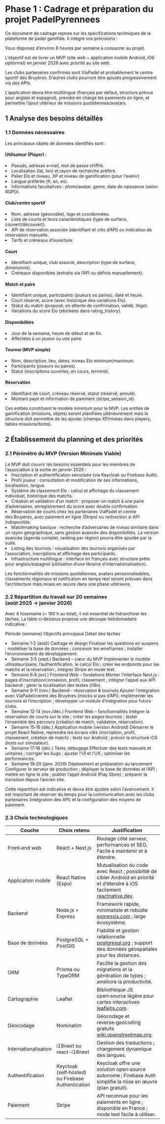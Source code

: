 <h1>Phase 1 : Cadrage et préparation du projet PadelPyrennees</h1>
Ce document de cadrage repose sur les spécifications techniques de la plateforme de padel gamifiée. Il intègre vos précisions :

Vous disposez d’environ 8 heures par semaine à consacrer au projet.

L’objectif est de livrer un MVP (site web + application mobile Android, iOS optionnel) en janvier 2026 avec priorité au site web.

Les clubs partenaires confirmés sont ViaPadel et probablement le centre sportif des Bruyères. D’autres clubs pourront être ajoutés progressivement via des APIs.

L’application devra être multilingue (français par défaut, structure prévue pour anglais et espagnol), prendre en charge les paiements en ligne, et permettre l’ajout ultérieur de missions quotidiennes/avatars.

<h2>1 Analyse des besoins détaillés</h2>
<h3>1.1 Données nécessaires</h3>
Les principaux objets de données identifiés sont :
<h4>Utilisateur (Player) : </h4>
<li>Pseudo, adresse e‑mail, mot de passe chiffré.</li>
<li>Localisation (lat, lon) et rayon de recherche préféré.</li>
<li>Palier Elo et niveau, XP et niveau de gamification (pour l’avenir)</li>
<li>Langue préférée (fr, en, es).</li>
<li>Informations facultatives : photo/avatar, genre, date de naissance (selon RGPD).</li>
<h4>Club/centre sportif</h4>
<li>Nom, adresse (géocodée), logo et coordonnées.</li>
<li>Liste de courts et leurs caractéristiques (type de surface, couvert/découvert).</li>
<li>API de réservation associée (identifiant et clés d’API) ou indication de réservation manuelle.</li>
<li>Tarifs et créneaux d’ouverture.</li>
<h4>Court</h4>
<li>Identifiant unique, club associé, description (type de surface, dimensions).</li>
<li>Créneaux disponibles (extraits via l’API ou définis manuellement).</li>
<h4>Match et paire</h4>
<li>Identifiant unique, participants (joueurs ou paires), date et heure.</li>
<li>Court réservé, score (avec historique des variations Elo).</li>
<li>Statut du match (proposé, en attente de confirmation, validé, litige).</li>
<li>Variations du score Elo (stockées dans rating_history).</li>
<h4>Disponibilités</h4>
<li>Jour de la semaine, heure de début et de fin.</li>
<li>Affectées à un joueur ou une paire.</li>
<h4>Tournoi (MVP simple)</h4>
<li>Nom, description, lieu, dates, niveau Elo minimum/maximum.</li>
<li>Participants (joueurs ou paires).</li>
<li>Statut (inscriptions ouvertes, en cours, terminé).</li>
<h4>Réservation</h4>
<li>Identifiant de court, créneau réservé, statut (réservé, annulé).</li>
<li>Montant payé et information de paiement (stripe_session_id).</li>

<p>

Ces entités constituent le modèle minimum pour le MVP. Les entités de gamification (missions, objets) seront planifiées ultérieurement mais la structure doit permettre de les ajouter (champs XP/niveau dans players, tables missions/items).</p>

<h2>2 Établissement du planning et des priorités</h2>
<h3>2.1 Périmètre du MVP (Version Minimale Viable)</h3>
Le MVP doit couvrir les besoins essentiels pour les membres de l’association à la sortie en janvier 2026 :

<li>Inscription et authentification sécurisée (via Keycloak ou Firebase Auth).</li>

<li>Profil joueur : consultation et modification de ses informations, localisation, langue.</li>

<li>Système de classement Elo : calcul et affichage du classement individuel, historique des matchs.</li>

<li>Création et validation d’un match : proposer un match à une paire d’adversaires, enregistrement du score avec double confirmation.</li>

<li>Réservation de courts chez les partenaires ViaPadel et centre des Bruyères, avec paiement en ligne (Stripe) ou redirection si API indisponible.</li>

<li>Matchmaking basique : recherche d’adversaires de niveau similaire dans un rayon géographique, sans gestion avancée des disponibilités. La version avancée (agenda complet, ranking par région) pourra être ajoutée par la suite.</li>

<li>Listing des tournois : visualisation des tournois organisés par l’association, inscriptions et affichage des participants.</li>

<li>Infrastructure multilingue : interface en français avec structure prête pour anglais/espagnol (utilisation d’une librairie d’internationalisation).</li>

<p>
Les fonctionnalités de missions quotidiennes, avatars personnalisables, classements régionaux et notification en temps réel seront prévues dans l’architecture mais mises en œuvre dans une phase ultérieure.</p>

<h3>2.2 Répartition du travail sur 20 semaines (août 2025 → janvier 2026)</h3>
Avec 8 h/semaine (~ 160 h au total), il est essentiel de hiérarchiser les tâches. La table ci‑dessous propose une découpe hebdomadaire indicative :

Période (semaine)	Objectifs principaux	Détail des tâches
<li>Semaine 1‑2 (août)	Cadrage et design	Finaliser les questions en suspens ; modéliser la base de données ; concevoir les wireframes ; installer l’environnement de développement.</li>
<li>
Semaine 3‑5 (sept.)	Backend – cœur du MVP	Implémenter le modèle utilisateur/paire, l’authentification, le calcul Elo ; créer les endpoints pour les matchs et la réservation ; intégrer Stripe en mode test.</li>
<li>
Semaine 6‑8 (oct.)	Frontend Web – fondations	Monter l’interface Next.js : pages d’inscription/connexion, profil, classement ; intégrer l’appel aux API backend ; gérer la localisation des textes (i18n).
</li>
<li>
Semaine 9‑11 (nov.)	Backend – réservation & tournois	Ajouter l’intégration avec ViaPadel/centre des Bruyères (mocks si pas d’API); implémenter les tournois et l’inscription ; développer un module d’intégration pour futurs clubs.
</li>
<li>
Semaine 12‑14 (nov./déc.)	Frontend Web – fonctionnalités	Intégrer la réservation de courts sur le site ; créer les pages tournois ; tester l’ensemble des parcours (création de match, validation, réservation).
</li>
<li>
Semaine 15‑16 (déc.)	Application mobile (version Android)	Démarrer le projet React Native, reprendre les écrans clés (inscription, profil, classement, création de match) ; tests sur Android ; prévoir la structure iOS (tests sur simulateur).
</li>
<li>
Semaine 17‑18 (déc.)	Tests, débogage	Effectuer des tests manuels et unitaires ; corriger les bugs ; ajuster l’UI et l’UX ; optimiser les performances.
</li>
<li>
Semaine 19‑20 (janv. 2026)	Déploiement et préparation au lancement	Configurer le serveur de production ; déployer la base de données et l’API ; mettre en ligne le site ; publier l’appli Android (Play Store) ; préparer la transition depuis l’ancien site.
</li>

<p>
Cette répartition est indicative et devra être ajustée selon l’avancement. Il est important de réserver du temps pour la communication avec les clubs partenaires (intégration des API) et la configuration des moyens de paiement.</p>

<h3>2.3 Choix technologiques</h3>
<table>
<thead>
<tr>
<th>Couche</th>
<th>Choix retenu</th>
<th>Justification</th>
</tr>
</thead>
<tbody>
<tr>
<td>Front‑end web</td>
<td>React + Next.js</td>
<td>Routage côté serveur, performances et SEO. Facile à maintenir et à étendre.</td>
</tr>
<tr>
<td>Application mobile</td>
<td>React Native (Expo)</td>
<td>Mutualisation du code avec React ; possibilité de cibler Android en priorité et d’étendre à iOS facilement <a href="https://reactnative.dev">reactnative.dev</a>.</td>
</tr>
<tr>
<td>Backend</td>
<td>Node.js + Express</td>
<td>Framework rapide, minimaliste et robuste <a href="https://expressjs.com">expressjs.com</a> ; large écosystème.</td>
</tr>
<tr>
<td>Base de données</td>
<td>PostgreSQL + PostGIS</td>
<td>Fiabilité et gestion relationnelle <a href="https://postgresql.org">postgresql.org</a> ; support des données géospatiales pour les distances.</td>
</tr>
<tr>
<td>ORM</td>
<td>Prisma ou TypeORM</td>
<td>Facilite la gestion des migrations et la génération de types ; améliore la productivité.</td>
</tr>
<tr>
<td>Cartographie</td>
<td>Leaflet</td>
<td>Bibliothèque JS open‑source légère pour cartes interactives <a href="https://leafletjs.com">leafletjs.com</a>.</td>
</tr>
<tr>
<td>Géocodage</td>
<td>Nominatim</td>
<td>Géocodage et reverse‑geocoding gratuits <a href="https
="https://wiki.openstreetmap.org">wiki.openstreetmap.org</a>.</td>
</tr>
<tr>
<td>Internationalisation</td>
<td>i18next ou react-i18next</td>
<td>Gestion des traductions ; chargement dynamique des langues.</td>
</tr>
<tr>
<td>Authentification</td>
<td>Keycloak (self‑hosted) ou Firebase Authentication</td>
<td>Keycloak offre une solution open‑source autonome ; Firebase Auth simplifie la mise en œuvre (plan gratuit).</td>
</tr>
<tr>
<td>Paiement</td>
<td>Stripe</td>
<td>API reconnue pour les paiements en ligne ; disponible en France ; mode test facile à utiliser.</td>
</tr>
</tbody>
</table>

